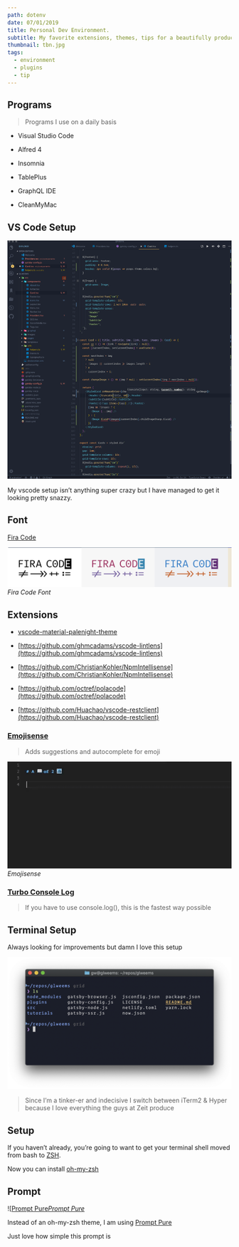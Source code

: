 ```yaml
---
path: dotenv
date: 07/01/2019
title: Personal Dev Environment.
subtitle: My favorite extensions, themes, tips for a beautifully productive development environment.
thumbnail: tbn.jpg
tags:
  - environment
  - plugins
  - tip
---
```



## Programs
> Programs I use on a daily basis

* Visual Studio Code

* Alfred 4

* Insomnia

* TablePlus

* GraphQL IDE

* CleanMyMac

## VS Code Setup

![vscode](vscode.png)

My vscode setup isn’t anything super crazy but I have managed to get it looking pretty snazzy.

## Font

[Fira Code](https://github.com/tonsky/FiraCode)

![Fira Code Font](font.png)*Fira Code Font*

## Extensions

* [vscode-material-palenight-theme](https://github.com/whizkydee/vscode-material-palenight-theme)

* [https://github.com/ghmcadams/vscode-lintlens](https://github.com/ghmcadams/vscode-lintlens)

* [https://github.com/ChristianKohler/NpmIntellisense](https://github.com/ChristianKohler/NpmIntellisense)

* [https://github.com/octref/polacode](https://github.com/octref/polacode)

* [https://github.com/Huachao/vscode-restclient](https://github.com/Huachao/vscode-restclient)

### [Emojisense](https://github.com/mattbierner/vscode-emojisense)
> Adds suggestions and autocomplete for emoji

![Emojisense](emojisense.gif)*Emojisense*

### [Turbo Console Log](https://github.com/Chakroun-Anas/turbo-console-log)
> If you have to use console.log(), this is the fastest way possible

## Terminal Setup

Always looking for improvements but damn I love this setup

![](terminal.png)
> Since I’m a tinker-er and indecisive I switch between iTerm2 & Hyper because I love everything the guys at Zeit produce

## Setup

If you haven’t already, you’re going to want to get your terminal shell moved from bash to [ZSH](https://github.com/robbyrussell/oh-my-zsh/wiki/Installing-ZSH).

Now you can install [oh-my-zsh](https://ohmyz.sh/)

## Prompt

![[Prompt Pure](prompt.png)*[Prompt Pure](https://github.com/sindresorhus/pure)*

Instead of an oh-my-zsh theme, I am using [Prompt Pure](https://github.com/sindresorhus/pure)

Just love how simple this prompt is
